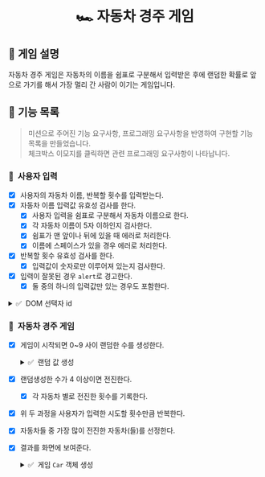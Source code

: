 <h1 align="middle">🏎️ 자동차 경주 게임</h1>

## 👀 게임 설명
자동차 경주 게임은 자동차의 이름을 쉼표로 구분해서 입력받은 후에 랜덤한 확률로 앞으로 가기를 해서 가장 멀리 간 사람이 이기는 게임입니다.

## 📃 기능 목록
> 미션으로 주어진 기능 요구사항, 프로그래밍 요구사항을 반영하여 구현할 기능 목록을 만들었습니다.<br>
> 체크박스 이모지를 클릭하면 관련 프로그래밍 요구사항이 나타납니다.

### 💬 &nbsp;사용자 입력

- [x] 사용자의 자동차 이름, 반복할 횟수를 입력받는다.
- [x] 자동차 이름 입력값 유효성 검사를 한다.
  - [x] 사용자 입력을 쉼표로 구분해서 자동차 이름으로 한다.
  - [x] 각 자동차 이름이 5자 이하인지 검사한다.
  - [x] 쉼표가 맨 앞이나 뒤에 있을 때 에러로 처리한다.
  - [x] 이름에 스페이스가 있을 경우 에러로 처리한다.
- [x] 반복할 횟수 유효성 검사를 한다.
  - [x] 입력값이 숫자로만 이루어져 있는지 검사한다.
- [x] 입력이 잘못된 경우 `alert`로 경고한다.
  - [x] 둘 중의 하나의 입력값만 있는 경우도 포함한다.
<details>
  <summary>✅ &nbsp;DOM 선택자 id</summary>
  <ul>
    <li>자동차의 이름을 입력하는 input 태그는 car-names-input id값을 가진다.</li>
    <li>자동차의 이름을 제출하는 button 태그는 car-names-submit id값을 가진다.</li>
    <li>레이싱 횟수를 입력하는 input 태그는 racing-count-input id값을 가진다.</li>
    <li>레이싱 횟수을 제출하는 button 태그는 racing-count-submit id값을 가진다.</li>
    <li>최종 우승자를 출력하는 span 태그는 racing-winners id값을 가진다.<br>
      예) &#60;span id="racing-winners"&#62;poco,park,jun&#60;/span&#62;</li>
  </ul>
</details>

### 🎯 &nbsp;자동차 경주 게임

- [x] 게임이 시작되면 0~9 사이 랜덤한 수를 생성한다.
  <details>
    <summary>✅ &nbsp;랜덤 값 생성</summary>
    <ul>
      <li>랜덤 값 생성은 <a href="https://github.com/woowacourse-projects/javascript-mission-utils#mission-utils"><code>MissionUtils</code> 라이브러리</a>의 <code>Random.pickNumberInRange</code>를 사용한다.</li>
    </ul>
  </details>
- [x] 랜덤생성한 수가 4 이상이면 전진한다.
  - [x] 각 자동차 별로 전진한 횟수를 기록한다.
- [x] 위 두 과정을 사용자가 입력한 시도할 횟수만큼 반복한다.
- [x] 자동차들 중 가장 많이 전진한 자동차(들)를 선정한다.
- [x] 결과를 화면에 보여준다.

  <details>
    <summary>✅ &nbsp;게임 <code>Car</code> 객체 생성</summary>
    <ul>
      <li>다음과 같이 Car 객체를 만들고, <code>new</code>를 이용해 인스턴스를 만들어 사용한다.</li>
        <pre><code>function Car(name) {
    this.name = name;
  }
  class Car {
    constructor(name) {
      this.name = name;
    }
  }</code></pre>
      </li>
    </ul>
  </details>
